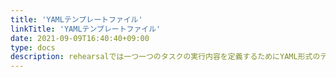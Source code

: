 ```yaml
---
title: 'YAMLテンプレートファイル'
linkTitle: 'YAMLテンプレートファイル'
date: 2021-09-09T16:40:40+09:00
type: docs
description: rehearsalでは一つ一つのタスクの実行内容を定義するためにYAML形式のテンプレートファイルを使用します。この章ではタスクを定義方法を各プロパティの意味を例文を交えながら紹介します。
---
```


